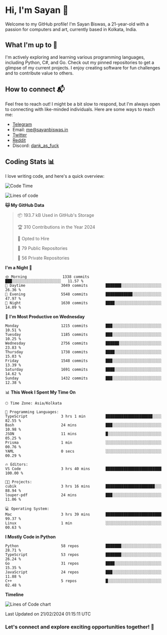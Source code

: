 # Hi, I'm Sayan 👋

Welcome to my GitHub profile! I'm Sayan Biswas, a 21-year-old with a passion for computers and art, currently based in Kolkata, India.

## What I'm up to 🚀

I'm actively exploring and learning various programming languages, including Python, C#, and Go. Check out my pinned repositories to get a glimpse of my current projects. I enjoy creating software for fun challenges and to contribute value to others.

## How to connect 📬

Feel free to reach out! I might be a bit slow to respond, but I'm always open to connecting with like-minded individuals. Here are some ways to reach me:

- [Telegram](https://t.me/dank_as_fuck)
- Email: [me@sayanbiswas.in](mailto:me@sayanbiswas.in)
- [Twitter](https://twitter.com/TheDankDel)
- [Reddit](https://www.reddit.com/user/dank_as_fuck_/)
- Discord: [dank_as_fuck](https://discordapp.com/users/506536929152466945)

## Coding Stats 📊

I love writing code, and here's a quick overview:

<!--START_SECTION:waka-->
![Code Time](http://img.shields.io/badge/Code%20Time-1%2C475%20hrs%2018%20mins-blue)

![Lines of code](https://img.shields.io/badge/From%20Hello%20World%20I%27ve%20Written-7.2%20million%20lines%20of%20code-blue)

**🐱 My GitHub Data** 

> 📦 193.7 kB Used in GitHub's Storage 
 > 
> 🏆 310 Contributions in the Year 2024
 > 
> 💼 Opted to Hire
 > 
> 📜 79 Public Repositories 
 > 
> 🔑 56 Private Repositories 
 > 
**I'm a Night 🦉** 

```text
🌞 Morning                1338 commits        ███░░░░░░░░░░░░░░░░░░░░░░   11.57 % 
🌆 Daytime                3049 commits        ███████░░░░░░░░░░░░░░░░░░   26.36 % 
🌃 Evening                5548 commits        ████████████░░░░░░░░░░░░░   47.97 % 
🌙 Night                  1630 commits        ████░░░░░░░░░░░░░░░░░░░░░   14.09 % 
```
📅 **I'm Most Productive on Wednesday** 

```text
Monday                   1215 commits        ███░░░░░░░░░░░░░░░░░░░░░░   10.51 % 
Tuesday                  1185 commits        ███░░░░░░░░░░░░░░░░░░░░░░   10.25 % 
Wednesday                2756 commits        ██████░░░░░░░░░░░░░░░░░░░   23.83 % 
Thursday                 1738 commits        ████░░░░░░░░░░░░░░░░░░░░░   15.03 % 
Friday                   1548 commits        ███░░░░░░░░░░░░░░░░░░░░░░   13.39 % 
Saturday                 1691 commits        ████░░░░░░░░░░░░░░░░░░░░░   14.62 % 
Sunday                   1432 commits        ███░░░░░░░░░░░░░░░░░░░░░░   12.38 % 
```


📊 **This Week I Spent My Time On** 

```text
🕑︎ Time Zone: Asia/Kolkata

💬 Programming Languages: 
TypeScript               3 hrs 1 min         █████████████████████░░░░   82.55 % 
Bash                     24 mins             ███░░░░░░░░░░░░░░░░░░░░░░   10.98 % 
JSON                     11 mins             █░░░░░░░░░░░░░░░░░░░░░░░░   05.25 % 
Prisma                   1 min               ░░░░░░░░░░░░░░░░░░░░░░░░░   00.76 % 
YAML                     0 secs              ░░░░░░░░░░░░░░░░░░░░░░░░░   00.29 % 

🔥 Editors: 
VS Code                  3 hrs 40 mins       █████████████████████████   100.00 % 

🐱‍💻 Projects: 
cubik                    3 hrs 16 mins       ██████████████████████░░░   88.94 % 
louper-pdf               24 mins             ███░░░░░░░░░░░░░░░░░░░░░░   11.06 % 

💻 Operating System: 
Mac                      3 hrs 39 mins       █████████████████████████   99.37 % 
Linux                    1 min               ░░░░░░░░░░░░░░░░░░░░░░░░░   00.63 % 
```

**I Mostly Code in Python** 

```text
Python                   58 repos            ███████░░░░░░░░░░░░░░░░░░   28.71 % 
TypeScript               53 repos            ███████░░░░░░░░░░░░░░░░░░   26.24 % 
Go                       31 repos            ████░░░░░░░░░░░░░░░░░░░░░   15.35 % 
JavaScript               24 repos            ███░░░░░░░░░░░░░░░░░░░░░░   11.88 % 
C++                      5 repos             █░░░░░░░░░░░░░░░░░░░░░░░░   02.48 % 
```



**Timeline**

![Lines of Code chart](https://raw.githubusercontent.com/Dank-del/Dank-del/main/assets/bar_graph.png)


 Last Updated on 21/02/2024 01:15:11 UTC
<!--END_SECTION:waka-->

### Let's connect and explore exciting opportunities together! 🚀
